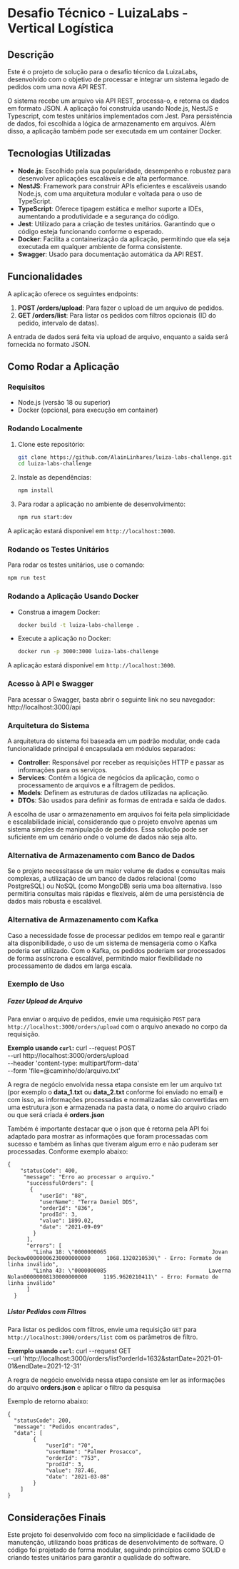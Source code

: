

# Desafio Técnico - LuizaLabs - Vertical Logística

## Descrição

Este é o projeto de solução para o desafio técnico da LuizaLabs, desenvolvido com o objetivo de processar e integrar um sistema legado de pedidos com uma nova API REST.

O sistema recebe um arquivo via API REST, processa-o, e retorna os dados em formato JSON. A aplicação foi construída usando Node.js, NestJS e Typescript, com testes unitários implementados com Jest. Para persistência de dados, foi escolhida a lógica de armazenamento em arquivos. Além disso, a aplicação também pode ser executada em um container Docker.

## Tecnologias Utilizadas

- **Node.js**: Escolhido pela sua popularidade, desempenho e robustez para desenvolver aplicações escaláveis e de alta performance.
- **NestJS**: Framework para construir APIs eficientes e escaláveis usando Node.js, com uma arquitetura modular e voltada para o uso de TypeScript.
- **TypeScript**: Oferece tipagem estática e melhor suporte a IDEs, aumentando a produtividade e a segurança do código.
- **Jest**: Utilizado para a criação de testes unitários. Garantindo que o código esteja funcionando conforme o esperado.
- **Docker**: Facilita a containerização da aplicação, permitindo que ela seja executada em qualquer ambiente de forma consistente.
- **Swagger**: Usado para documentação automática da API REST.

## Funcionalidades

A aplicação oferece os seguintes endpoints:

1. **POST /orders/upload**: Para fazer o upload de um arquivo de pedidos.
2. **GET /orders/list**: Para listar os pedidos com filtros opcionais (ID do pedido, intervalo de datas).

A entrada de dados será feita via upload de arquivo, enquanto a saída será fornecida no formato JSON.

## Como Rodar a Aplicação

### Requisitos

- Node.js (versão 18 ou superior)
- Docker (opcional, para execução em container)

### Rodando Localmente

1. Clone este repositório:

    ```bash
    git clone https://github.com/AlainLinhares/luiza-labs-challenge.git
    cd luiza-labs-challenge
    ```

2. Instale as dependências:

    ```bash
    npm install
    ```

3. Para rodar a aplicação no ambiente de desenvolvimento:

    ```bash
    npm run start:dev
    ```

A aplicação estará disponível em `http://localhost:3000`.

### Rodando os Testes Unitários

Para rodar os testes unitários, use o comando:

```bash
npm run test
```

### Rodando a Aplicação Usando Docker
-   Construa a imagem Docker:
    
    ```bash
    docker build -t luiza-labs-challenge .
    ```
    
-   Execute a aplicação no Docker:
    ```bash
    docker run -p 3000:3000 luiza-labs-challenge
    ```
A aplicação estará disponível em `http://localhost:3000`.

### Acesso à API e Swagger

Para acessar o Swagger, basta abrir o seguinte link no seu navegador: http://localhost:3000/api

### Arquitetura do Sistema
A arquitetura do sistema foi baseada em um padrão modular, onde cada funcionalidade principal é encapsulada em módulos separados:

-   **Controller**: Responsável por receber as requisições HTTP e passar as informações para os serviços.
-   **Services**: Contém a lógica de negócios da aplicação, como o processamento de arquivos e a filtragem de pedidos.
-   **Models**: Definem as estruturas de dados utilizadas na aplicação.
-   **DTOs**: São usados para definir as formas de entrada e saída de dados.

A escolha de usar o armazenamento em arquivos foi feita pela simplicidade e escalabilidade inicial, considerando que o projeto envolve apenas um sistema simples de manipulação de pedidos. Essa solução pode ser suficiente em um cenário onde o volume de dados não seja alto.

### Alternativa de Armazenamento com Banco de Dados

Se o projeto necessitasse de um maior volume de dados e consultas mais complexas, a utilização de um banco de dados relacional (como PostgreSQL) ou NoSQL (como MongoDB) seria uma boa alternativa. Isso permitiria consultas mais rápidas e flexíveis, além de uma persistência de dados mais robusta e escalável.

### Alternativa de Armazenamento com Kafka

Caso a necessidade fosse de processar pedidos em tempo real e garantir alta disponibilidade, o uso de um sistema de mensageria como o Kafka poderia ser utilizado. Com o Kafka, os pedidos poderiam ser processados de forma assíncrona e escalável, permitindo maior flexibilidade no processamento de dados em larga escala.

### Exemplo de Uso

##### Fazer Upload de Arquivo

Para enviar o arquivo de pedidos, envie uma requisição `POST` para `http://localhost:3000/orders/upload` com o arquivo anexado no corpo da requisição.

**Exemplo usando `curl`:** curl --request POST \
  --url http://localhost:3000/orders/upload \
  --header 'content-type: multipart/form-data' \
  --form 'file=@caminho/do/arquivo.txt'

A regra de negócio envolvida nessa etapa consiste em ler um arquivo txt (por exemplo o **data_1.txt** ou **data_2.txt** conforme foi enviado no email) e com isso, as informações processadas e normalizadas são convertidas em uma estrutura json e armazenada na pasta data, o nome do arquivo criado ou que será criada é **orders.json**

Também é importante destacar que o json que é retorna pela API foi adaptado para mostrar as informações que foram processadas com sucesso e também as linhas que tiveram algum erro e não puderam ser processadas. Conforme exemplo abaixo:

    {
        "statusCode": 400,
         "message": "Erro ao processar o arquivo."
          "successfulOrders": [
           {
		      "userId": "88",
		      "userName": "Terra Daniel DDS",
		      "orderId": "836",
		      "prodId": 3,
		      "value": 1899.02,
		      "date": "2021-09-09"
		    }
		  ],
	      "errors": [
		    "Linha 18: \"0000000065                                 Jovan Deckow00000006230000000000     1068.1320210530\" - Erro: Formato de linha inválido",
		    "Linha 43: \"0000000085                                Laverna Nolan00000008130000000000     1195.9620210411\" - Erro: Formato de linha inválido"
		  ]
	  }
 
##### Listar Pedidos com Filtros
Para listar os pedidos com filtros, envie uma requisição `GET` para `http://localhost:3000/orders/list` com os parâmetros de filtro.

**Exemplo usando `curl`:** curl --request GET \
  --url 'http://localhost:3000/orders/list?orderId=1632&startDate=2021-01-01&endDate=2021-12-31'

A regra de negócio envolvida nessa etapa consiste em ler as informações do arquivo **orders.json** e aplicar o filtro da pesquisa

Exemplo de retorno abaixo:

    {
      "statusCode": 200,
      "message": "Pedidos encontrados",
      "data": [
		    {
				"userId": "70",
				"userName": "Palmer Prosacco",
				"orderId": "753",
				"prodId": 3,
				"value": 787.46,
				"date": "2021-03-08"
			}
		]
	}

## Considerações Finais

Este projeto foi desenvolvido com foco na simplicidade e facilidade de manutenção, utilizando boas práticas de desenvolvimento de software. O código foi projetado de forma modular, seguindo princípios como SOLID e criando testes unitários para garantir a qualidade do software.

